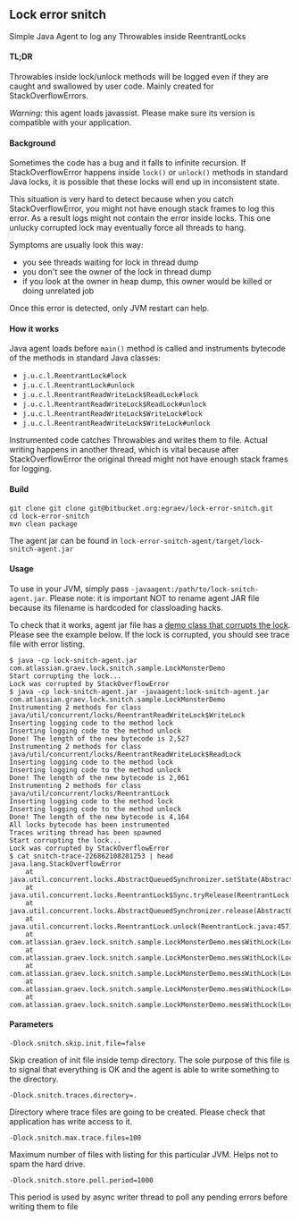 ## Lock error snitch

Simple Java Agent to log any Throwables inside ReentrantLocks

#### TL;DR

Throwables inside lock/unlock methods will be logged even if they are caught and swallowed by user code. 
Mainly created for StackOverflowErrors.

*Warning:* this agent loads javassist. Please make sure its version is compatible with your application. 

#### Background

Sometimes the code has a bug and it falls to infinite recursion.
If StackOverflowError happens inside `lock()` or `unlock()` methods in standard Java locks, it is possible
that these locks will end up in inconsistent state.

This situation is very hard to detect because when you catch StackOverflowError, you might not have enough stack frames
to log this error. As a result logs might not contain the error inside locks. This one unlucky corrupted lock may eventually
force all threads to hang.

Symptoms are usually look this way:
* you see threads waiting for lock in thread dump
* you don't see the owner of the lock in thread dump
* if you look at the owner in heap dump, this owner would be killed or doing unrelated job

Once this error is detected, only JVM restart can help.

#### How it works

Java agent loads before `main()` method is called and instruments bytecode of the methods in standard Java classes:
* `j.u.c.l.ReentrantLock#lock`
* `j.u.c.l.ReentrantLock#unlock`
* `j.u.c.l.ReentrantReadWriteLock$ReadLock#lock`
* `j.u.c.l.ReentrantReadWriteLock$ReadLock#unlock`
* `j.u.c.l.ReentrantReadWriteLock$WriteLock#lock`
* `j.u.c.l.ReentrantReadWriteLock$WriteLock#unlock`

Instrumented code catches Throwables and writes them to file. Actual writing happens in another thread, which is vital
because after StackOverflowError the original thread might not have enough stack frames for logging.

#### Build
```
git clone git clone git@bitbucket.org:egraev/lock-error-snitch.git
cd lock-error-snitch
mvn clean package
```

The agent jar can be found in `lock-error-snitch-agent/target/lock-snitch-agent.jar`

#### Usage

To use in your JVM, simply pass `-javaagent:/path/to/lock-snitch-agent.jar`. Please note: it is important NOT to rename
agent JAR file because its filename is hardcoded for classloading hacks.

To check that it works, agent jar file has a [demo class that corrupts the lock](https://bitbucket.org/egraev/lock-error-snitch/src/master/lock-error-snitch-agent/src/main/java/com/atlassian/graev/lock/snitch/sample/LockMonsterDemo.java).
Please see the example below. If the lock is corrupted, you should see trace file with error listing.

```
$ java -cp lock-snitch-agent.jar com.atlassian.graev.lock.snitch.sample.LockMonsterDemo
Start corrupting the lock...
Lock was corrupted by StackOverflowError
$ java -cp lock-snitch-agent.jar -javaagent:lock-snitch-agent.jar com.atlassian.graev.lock.snitch.sample.LockMonsterDemo
Instrumenting 2 methods for class java/util/concurrent/locks/ReentrantReadWriteLock$WriteLock
Inserting logging code to the method lock
Inserting logging code to the method unlock
Done! The length of the new bytecode is 2,527
Instrumenting 2 methods for class java/util/concurrent/locks/ReentrantReadWriteLock$ReadLock
Inserting logging code to the method lock
Inserting logging code to the method unlock
Done! The length of the new bytecode is 2,061
Instrumenting 2 methods for class java/util/concurrent/locks/ReentrantLock
Inserting logging code to the method lock
Inserting logging code to the method unlock
Done! The length of the new bytecode is 4,164
All locks bytecode has been instrumented
Traces writing thread has been spawned
Start corrupting the lock...
Lock was corrupted by StackOverflowError
$ cat snitch-trace-226862108281253 | head
java.lang.StackOverflowError
	at java.util.concurrent.locks.AbstractQueuedSynchronizer.setState(AbstractQueuedSynchronizer.java:550)
	at java.util.concurrent.locks.ReentrantLock$Sync.tryRelease(ReentrantLock.java:157)
	at java.util.concurrent.locks.AbstractQueuedSynchronizer.release(AbstractQueuedSynchronizer.java:1261)
	at java.util.concurrent.locks.ReentrantLock.unlock(ReentrantLock.java:457)
	at com.atlassian.graev.lock.snitch.sample.LockMonsterDemo.messWithLock(LockMonsterDemo.java:51)
	at com.atlassian.graev.lock.snitch.sample.LockMonsterDemo.messWithLock(LockMonsterDemo.java:52)
	at com.atlassian.graev.lock.snitch.sample.LockMonsterDemo.messWithLock(LockMonsterDemo.java:52)
	at com.atlassian.graev.lock.snitch.sample.LockMonsterDemo.messWithLock(LockMonsterDemo.java:52)
	at com.atlassian.graev.lock.snitch.sample.LockMonsterDemo.messWithLock(LockMonsterDemo.java:52)
```

#### Parameters

`-Dlock.snitch.skip.init.file=false`

Skip creation of init file inside temp directory. The sole purpose of this file is to signal that everything is OK 
and the agent is able to write something to the directory.

`-Dlock.snitch.traces.directory=.`

Directory where trace files are going to be created. Please check that application has write access to it.

`-Dlock.snitch.max.trace.files=100`

Maximum number of files with listing for this particular JVM. Helps not to spam the hard drive.

`-Dlock.snitch.store.poll.period=1000`

This period is used by async writer thread to poll any pending errors before writing them to file